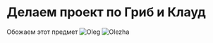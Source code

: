 # Делаем проект по Гриб и Клауд
Обожаем этот предмет
![Oleg](https://cdn.maximonline.ru/e5/76/66/e57666ffe0d3a1d50609459b0000ac7e/480x640_0xac120005_1155877881530286749.jpg)
![Olezha](https://cdn.maximonline.ru/13/da/31/13da31257c27b3e9f5d78c6ca3c0c08b/480x476_0xac120005_9875674801530286746.jpg)
